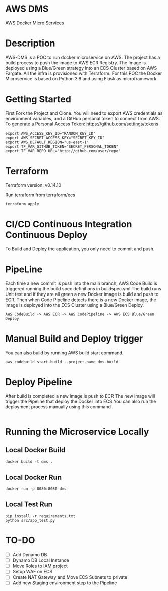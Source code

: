 # AWS DMS
AWS Docker Micro Services

# Description

AWS-DMS is a POC to run docker microservice on AWS. The project has a build process to push the image to AWS ECR Registry.
The Image is deployed using a Blue/Green strategy into an ECS Cluster based on AWS Fargate.
All the infra is provisioned with Terraform.
For this POC the Docker Microservice is based on Python 3.8 and using Flask as microframework.

# Getting Started
First Fork the Project and Clone.
You will need to export AWS credentials as environment variables, and a GitHub personal token to connect from AWS.
To generate a Personal Access Token: https://github.com/settings/tokens
```
export AWS_ACCESS_KEY_ID="RANDOM_KEY_ID"
export AWS_SECRET_ACCESS_KEY="SECRET_KEY_ID"
export AWS_DEFAULT_REGION="us-east-1"
export TF_VAR_GITHUB_TOKEN="SECRET_PERSONAL_TOKEN"
export TF_VAR_REPO_URL="http://gihub.com/user/repo"
```

# Terraform
Terraform version: v0.14.10

Run terraform from terraform/ecs
```
terraform apply
```

# CI/CD Continuous Integration Continuous Deploy
To Build and Deploy the application, you only need to commit and push.

# PipeLine
Each time a new commit is push into the main branch, AWS Code Build is triggered running the build spec definitions in buildspec.yml
The build runs Unit test and if they are all green a new Docker image is build and push to ECR.
Then when Code Pipeline detects there is a new Docker image, the image is deployed into the ECS Cluster using a Blue/Green Deploy.
```
AWS CodeBuild -> AWS ECR -> AWS CodePipeline -> AWS ECS Blue/Green Deploy
```

# Manual Build and Deploy trigger
You can also build by running AWS build start command.
```
aws codebuild start-build --project-name dms-build
```

# Deploy Pipeline
After build is completed a new image is push to ECR
The new image will trigger the Pipeline that deploy the Docker into ECS
You can also run the deployment process manually using this command
```

```
# Running the Microservice Locally
## Local Docker Build
```
docker build -t dms .
```
## Local Docker Run
```
docker run -p 8080:8080 dms
```
## Local Test Run
```
pip install -r requirements.txt
python src/app_test.py
```

# TO-DO
- [ ] Add Dynamo DB
- [ ] Dynamo DB Local Instance
- [ ] Move Roles to IAM project
- [ ] Setup WAF on ECS
- [ ] Create NAT Gateway and Move ECS Subnets to private
- [ ] Add new Staging environment step to the Pipeline
